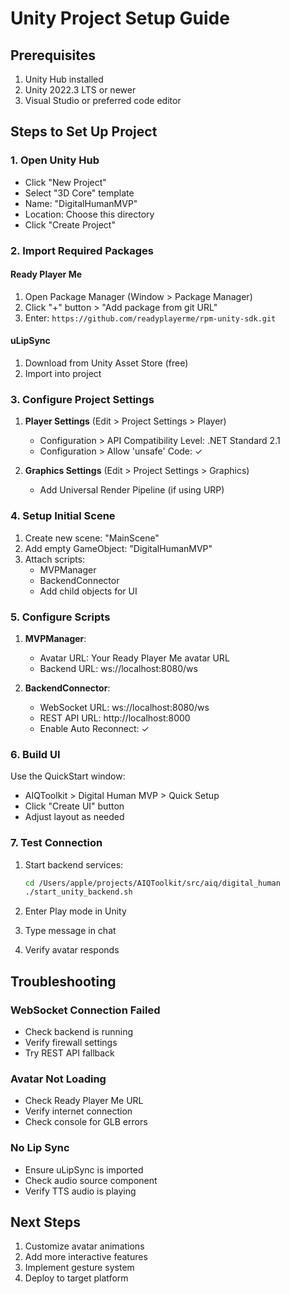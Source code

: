 # Unity Project Setup Guide

## Prerequisites
1. Unity Hub installed
2. Unity 2022.3 LTS or newer
3. Visual Studio or preferred code editor

## Steps to Set Up Project

### 1. Open Unity Hub
- Click "New Project"
- Select "3D Core" template  
- Name: "DigitalHumanMVP"
- Location: Choose this directory
- Click "Create Project"

### 2. Import Required Packages

#### Ready Player Me
1. Open Package Manager (Window > Package Manager)
2. Click "+" button > "Add package from git URL"
3. Enter: `https://github.com/readyplayerme/rpm-unity-sdk.git`

#### uLipSync
1. Download from Unity Asset Store (free)
2. Import into project

### 3. Configure Project Settings

1. **Player Settings** (Edit > Project Settings > Player)
   - Configuration > API Compatibility Level: .NET Standard 2.1
   - Configuration > Allow 'unsafe' Code: ✓

2. **Graphics Settings** (Edit > Project Settings > Graphics)
   - Add Universal Render Pipeline (if using URP)

### 4. Setup Initial Scene

1. Create new scene: "MainScene"
2. Add empty GameObject: "DigitalHumanMVP"
3. Attach scripts:
   - MVPManager
   - BackendConnector
   - Add child objects for UI

### 5. Configure Scripts

1. **MVPManager**:
   - Avatar URL: Your Ready Player Me avatar URL
   - Backend URL: ws://localhost:8080/ws

2. **BackendConnector**:
   - WebSocket URL: ws://localhost:8080/ws
   - REST API URL: http://localhost:8000
   - Enable Auto Reconnect: ✓

### 6. Build UI

Use the QuickStart window:
- AIQToolkit > Digital Human MVP > Quick Setup
- Click "Create UI" button
- Adjust layout as needed

### 7. Test Connection

1. Start backend services:
   ```bash
   cd /Users/apple/projects/AIQToolkit/src/aiq/digital_human
   ./start_unity_backend.sh
   ```

2. Enter Play mode in Unity
3. Type message in chat
4. Verify avatar responds

## Troubleshooting

### WebSocket Connection Failed
- Check backend is running
- Verify firewall settings
- Try REST API fallback

### Avatar Not Loading  
- Check Ready Player Me URL
- Verify internet connection
- Check console for GLB errors

### No Lip Sync
- Ensure uLipSync is imported
- Check audio source component
- Verify TTS audio is playing

## Next Steps

1. Customize avatar animations
2. Add more interactive features  
3. Implement gesture system
4. Deploy to target platform
